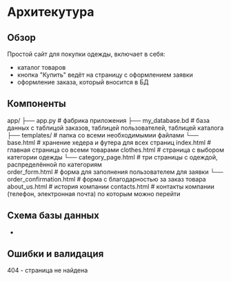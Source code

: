 # Архитекутура

## Обзор
Простой сайт для покупки одежды, включает в себя:

*   каталог товаров
*   кнопка "Купить" ведёт на страницу с оформлением заявки
*   оформление заказа, который вносится в БД

## Компоненты

app/
├── app.py                          # фабрика приложения
├── my_database.bd                  # база данных с таблицой заказов, таблицей пользователей, таблицей каталога
├── templates/                      # папка со всеми необходимымии файлами
    └── base.html                   # хранение хедера и футера для всех страниц
         index.html                 # главная страница со всеми товарами
     clothes.html                   # страница с выбором категории одежды
       └── category_page.html       # три страницы с одеждой, распределённой по категориям                
     order_form.html                # форма для заполнения пользователем для заявки
       └── order_confirmation.html  # форма с благодарностью за заказ товара
     about_us.html                  # история компании
     contacts.html                  # контакты компании (телефон, электронная почта) по которым можно перейти                      

## Схема базы данных

-

## Ошибки и валидация

404 - страница не найдена